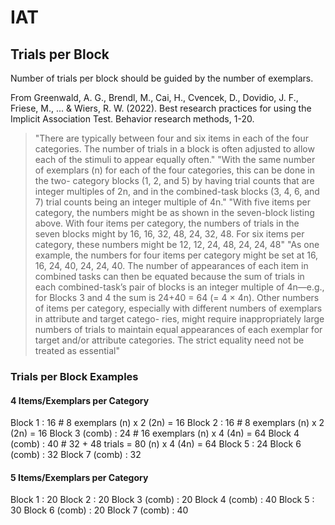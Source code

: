 # IAT

## Trials per Block

Number of trials per block should be guided by the number of exemplars.

From Greenwald, A. G., Brendl, M., Cai, H., Cvencek, D., Dovidio, J. F., Friese, M., ... & Wiers, R. W. (2022). Best research practices for using the Implicit Association Test. Behavior research methods, 1-20.

> "There are typically between four and six items in each of the four categories. The number of trials in a block is often adjusted to allow each  of the stimuli to appear equally often."
> "With the same number of exemplars (n) for each of the four categories, this can be done in the two- category blocks (1, 2, and 5) by having trial counts that are integer multiples of 2n, and in the combined-task blocks (3, 4, 6, and 7) trial counts being an integer multiple of 4n."
> "With five items per category, the numbers might be as shown in the seven-block listing above. With four items per category, the numbers of trials in the seven blocks might by 16, 16, 32, 48, 24, 32, 48. For six items per category, these numbers might be 12, 12, 24, 48, 24, 24, 48"
> "As one example, the numbers for four items per category might be set at 16, 16, 24, 40, 24, 24, 40. The number of appearances of each item in combined tasks can then be equated because the sum of trials in each combined-task’s pair of blocks is an integer multiple of 4n—e.g., for Blocks 3 and 4 the sum is 24+40 = 64 (= 4 × 4n). Other numbers of items per category, especially with different numbers of exemplars in attribute and target catego- ries, might require inappropriately large numbers of trials to maintain equal appearances of each exemplar for target and/or attribute categories. The strict equality need not be treated as essential"

### Trials per Block Examples

#### 4 Items/Exemplars per Category

Block 1         : 16 # 8 exemplars (n) x 2 (2n) = 16
Block 2         : 16 # 8 exemplars (n) x 2 (2n) = 16
Block 3 (comb)  : 24 # 16 exemplars (n) x 4 (4n) = 64
Block 4 (comb)  : 40 # 32 + 48 trials = 80 (n) x 4 (4n) = 64
Block 5         : 24
Block 6 (comb)  : 32
Block 7 (comb)  : 32

#### 5 Items/Exemplars per Category

Block 1         : 20
Block 2         : 20
Block 3 (comb)  : 20
Block 4 (comb)  : 40
Block 5         : 30
Block 6 (comb)  : 20
Block 7 (comb)  : 40